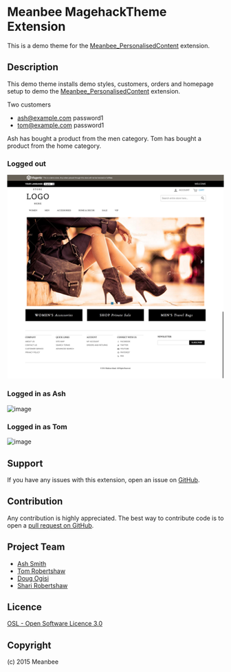 Meanbee MagehackTheme Extension
=====================

This is a demo theme for the [Meanbee_PersonalisedContent](https://github.com/MageHack/PersonalisedContent) extension.


Description
-----------
This demo theme installs demo styles, customers, orders and homepage setup to demo the [Meanbee_PersonalisedContent](https://github.com/MageHack/PersonalisedContent) extension.

Two customers

* ash@example.com password1
* tom@example.com password1

Ash has bought a product from the men category.
Tom has bought a product from the home category.

### Logged out

![image](docs/home_default.png)


### Logged in as Ash

![image](docs/home_home.png)

### Logged in as Tom

![image](docs/home_mens.png)

Support
-------
If you have any issues with this extension, open an issue on [GitHub](https://github.com/meanbee/Meanbee_PersonalisedContent/issues).

Contribution
------------
Any contribution is highly appreciated. The best way to contribute code is to open a [pull request on GitHub](https://help.github.com/articles/using-pull-requests).

Project Team
---------

* [Ash Smith](https://twitter.com/ashsmithco)
* [Tom Robertshaw](https://twitter.com/bobbyshaw)
* [Doug Ogisi](https://www.linkedin.com/pub/douglas-ogisi/1b/964/35b)
* [Shari Robertshaw](https://twitter.com/sharibary)

Licence
-------
[OSL - Open Software Licence 3.0](http://opensource.org/licenses/osl-3.0.php)

Copyright
---------
(c) 2015 Meanbee
